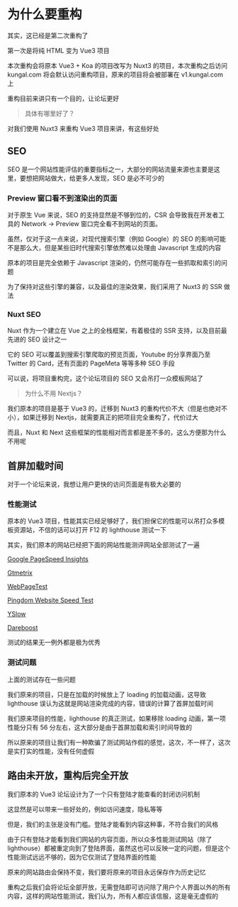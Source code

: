 # 为什么要重构

其实，这已经是第二次重构了

第一次是将纯 HTML 变为 Vue3 项目

本次重构会将原本 Vue3 + Koa 的项目改写为 Nuxt3 的项目，本次重构之后访问 kungal.com 将会默认访问重构项目，原来的项目将会被部署在 v1.kungal.com 上

重构目前来讲只有一个目的，让论坛更好

> 具体有哪里好了？

对我们使用 Nuxt3 来重构 Vue3 项目来讲，有这些好处

## SEO

SEO 是一个网站性能评估的重要指标之一，大部分的网站流量来源也主要是这里，要想把网站做大，给更多人发现，SEO 是必不可少的

### Preview 窗口看不到渲染出的页面

对于原生 Vue 来说，SEO 的支持显然是不够到位的，CSR 会导致我在开发者工具的 Network -> Preview 窗口完全看不到网站的页面。

虽然，仅对于这一点来说，对现代搜索引擎（例如 Google）的 SEO 的影响可能不是那么大，但是某些旧时代搜索引擎依然难以处理由 Javascript 生成的内容

原本的项目是完全依赖于 Javascript 渲染的，仍然可能存在一些抓取和索引的问题

为了保持对这些引擎的兼容，以及最佳的渲染效果，我们采用了 Nuxt3 的 SSR 做法

### Nuxt SEO

Nuxt 作为一个建立在 Vue 之上的全栈框架，有着极佳的 SSR 支持，以及目前最先进的 SEO 设计之一

它的 SEO 可以覆盖到搜索引擎爬取的预览页面，Youtube 的分享界面乃至 Twitter 的 Card，还有页面的 PageMeta 等等多种 SEO 手段

可以说，将项目重构完，这个论坛项目的 SEO 又会吊打一众模板网站了

> 为什么不用 Nextjs？

我们原本的项目是基于 Vue3 的，迁移到 Nuxt3 的重构代价不大（但是也绝对不小），如果迁移到 Nextjs，就需要真正的把项目完全重构了，代价过大

而且，Nuxt 和 Next 这些框架的性能相对而言都是差不多的，这么方便那为什么不用呢

## 首屏加载时间

对于一个论坛来说，我想让用户更快的访问页面是有极大必要的

### 性能测试

原本的 Vue3 项目，性能其实已经足够好了，我们担保它的性能可以吊打众多模板资源站，不信的话可以打开 F12 的 lighthouse 测试一下

其实，我们原本的网站已经把下面的网站性能测评网站全部测试了一遍

[Google PageSpeed Insights](https://developers.google.com/speed/pagespeed/insights/)

[Gtmetrix](https://gtmetrix.com/)

[WebPageTest](https://www.webpagetest.org/)

[Pingdom Website Speed Test](https://tools.pingdom.com/)

[YSlow](http://yslow.org/)

[Dareboost](https://www.dareboost.com/)

测试的结果无一例外都是极为优秀

### 测试问题

上面的测试存在一些问题

我们原来的项目，只是在加载的时候放上了 loading 的加载动画，这导致 lighthouse 误认为这就是网站渲染完成的内容，错误的计算了首屏加载时间

我们原来项目的性能，lighthouse 的真正测试，如果移除 loading 动画，第一项性能分只有 56 分左右，这大部分是由于首屏加载和索引时间导致的

所以原来的项目让我们有一种欺骗了测试网站作假的感觉，这次，不一样了，这次是实打实的性能，没有任何虚假

## 路由未开放，重构后完全开放

我们原本的 Vue3 论坛设计为了一个只有登陆才能查看的封闭访问机制

这显然是可以带来一些好处的，例如访问速度，隐私等等

但是，我们的主张是没有门槛。登陆才能看到内容这种事，不符合我们的风格

由于只有登陆才能看到我们网站的内容页面，所以众多性能测试网站（除了 lighthouse）都被重定向到了登陆界面，虽然这也可以反映一定的问题，但是这个性能测试远远不够的，因为它仅测试了登陆界面的性能

原来的网站路由会保持不变，我们要将原来的项目永远保存作为历史记忆

重构之后我们会将论坛全部开放，无需登陆即可访问除了用户个人界面以外的所有内容，这样的网站性能测试，我们认为，所有人都应该信服，这是毫无虚假的

